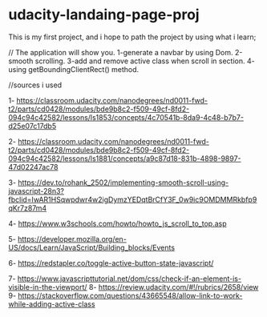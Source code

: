 # udacity-landaing-page-proj

This is my first project, and i hope to path the project by using what i learn;



// The application will show you. 
 1-generate a navbar by using Dom.
 2-smooth scrolling.
 3-add and remove active class when scroll in section.
4- using getBoundingClientRect() method.

//sources i used

1- https://classroom.udacity.com/nanodegrees/nd0011-fwd-t2/parts/cd0428/modules/bde9b8c2-f509-49cf-8fd2-094c94c42582/lessons/ls1853/concepts/4c70541b-8da9-4c48-b7b7-d25e07c17db5

2- https://classroom.udacity.com/nanodegrees/nd0011-fwd-t2/parts/cd0428/modules/bde9b8c2-f509-49cf-8fd2-094c94c42582/lessons/ls1881/concepts/a9c87d18-831b-4898-9897-47d02247ac78


3- https://dev.to/rohank_2502/implementing-smooth-scroll-using-javascript-28n3?fbclid=IwAR1HSqwpdwr4w2igDymzYEDqtBrCfY3F_0w9ic9OMDMMRkbfp9qKr7z87m4

4- https://www.w3schools.com/howto/howto_js_scroll_to_top.asp

5- https://developer.mozilla.org/en-US/docs/Learn/JavaScript/Building_blocks/Events

6- https://redstapler.co/toggle-active-button-state-javascript/

7- https://www.javascripttutorial.net/dom/css/check-if-an-element-is-visible-in-the-viewport/
8- https://review.udacity.com/#!/rubrics/2658/view
 9- https://stackoverflow.com/questions/43665548/allow-link-to-work-while-adding-active-class